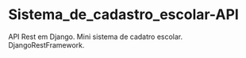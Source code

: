 # Sistema_de_cadastro_escolar-API
 API Rest em Django. Mini sistema de cadatro escolar. DjangoRestFramework.
